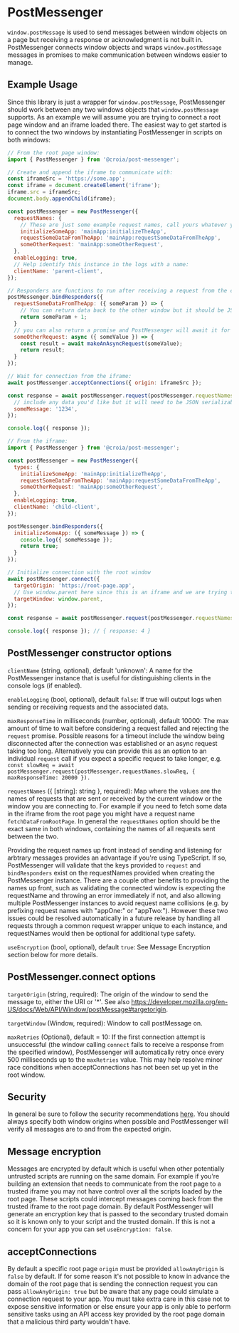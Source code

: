 # PostMessenger

`window.postMessage` is used to send messages between window objects on a page but receiving a response or acknowledgment is not built in. PostMessenger connects window objects and wraps `window.postMessage` messages in promises to make communication between windows easier to manage.

## Example Usage

Since this library is just a wrapper for `window.postMessage`, PostMessenger should work between any two windows objects that `window.postMessage` supports. As an example we will assume you are trying to connect a root page window and an iframe loaded there. The easiest way to get started is to connect the two windows by instantiating PostMessenger in scripts on both windows:

```javascript
// From the root page window:
import { PostMessenger } from '@croia/post-messenger';

// Create and append the iframe to communicate with:
const iframeSrc = 'https://some.app';
const iframe = document.createElement('iframe');
iframe.src = iframeSrc;
document.body.appendChild(iframe);

const postMessenger = new PostMessenger({
  requestNames: {
    // These are just some example request names, call yours whatever you'd like.
    initializeSomeApp: 'mainApp:initializeTheApp',
    requestSomeDataFromTheApp: 'mainApp:requestSomeDataFromTheApp',
    someOtherRequest: 'mainApp:someOtherRequest',
  },
  enableLogging: true,
  // Help identify this instance in the logs with a name:
  clientName: 'parent-client',
});

// Responders are functions to run after receiving a request from the connected window with a matching requestName key
postMessenger.bindResponders({
  requestSomeDataFromTheApp: ({ someParam }) => {
    // You can return data back to the other window but it should be JSON serializable
    return someParam + 1;
  }
  // you can also return a promise and PostMessenger will await it for you up to and return any errors to the other window
  someOtherRequest: async ({ someValue }) => {
    const result = await makeAnAsyncRequest(someValue);
    return result;
  }
});

// Wait for connection from the iframe:
await postMessenger.acceptConnections({ origin: iframeSrc });

const response = await postMessenger.request(postMessenger.requestNames.initializeSomeApp, {
  // include any data you'd like but it will need to be JSON serializable:
  someMessage: '1234',
});

console.log({ response });

// From the iframe:
import { PostMessenger } from '@croia/post-messenger';

const postMessenger = new PostMessenger({
  types: {
    initializeSomeApp: 'mainApp:initializeTheApp',
    requestSomeDataFromTheApp: 'mainApp:requestSomeDataFromTheApp',
    someOtherRequest: 'mainApp:someOtherRequest',
  },
  enableLogging: true,
  clientName: 'child-client',
});

postMessenger.bindResponders({
  initializeSomeApp: ({ someMessage }) => {
    console.log({ someMessage });
    return true;
  }
});

// Initialize connection with the root window
await postMessenger.connect({
  targetOrigin: 'https://root-page.app',
  // Use window.parent here since this is an iframe and we are trying to connect to the parent page:
  targetWindow: window.parent,
});

const response = await postMessenger.request(postMessenger.requestNames.requestSomeDataFromTheApp, 3);

console.log({ response }); // { response: 4 }
```

## PostMessenger constructor options
`clientName` (string, optional), default 'unknown': A name for the PostMessenger instance that is useful for distinguishing clients in the console logs (if enabled).

`enableLogging` (bool, optional), default `false`: If true will output logs when sending or receiving requests and the associated data.

`maxResponseTime` in milliseconds (number, optional), default 10000: The max amount of time to wait before considering a request failed and rejecting the `request` promise. Possible reasons for a timeout include the window being disconnected after the connection was established or an async request taking too long. Alternatively you can provide this as an option to an individual `request` call if you expect a specific request to take longer, e.g. `const slowReq = await postMessenger.request(postMessenger.requestNames.slowReq, { maxResponseTime: 20000 }).`

`requestNames` ({ [string]: string }, required): Map where the values are the names of requests that are sent or received by the current window or the window you are connecting to. For example if you need to fetch some data in the iframe from the root page you might have a request name `fetchDataFromRootPage`. In general the `requestNames` option should be the exact same in both windows, containing the names of all requests sent between the two.

Providing the request names up front instead of sending and listening for arbtrary messages provides an advantage if you're using TypeScript. If so, PostMessenger will validate that the keys provided to `request` and `bindResponders` exist on the requestNames provided when creating the PostMessenger instance. There are a couple other benefits to providing the names up front, such as validating the connected window is expecting the requestName and throwing an error immediately if not, and also allowing multiple PostMessenger instances to avoid request name collisions (e.g. by prefixing request names with "appOne:" or "appTwo:"). However these two issues could be resolved automatically in a future release by handling all requests through a common request wrapper unique to each instance, and requestNames would then be optional for additional type safety.

`useEncryption` (bool, optional), default `true`: See Message Encryption section below for more details.

## PostMessenger.connect options

`targetOrigin` (string, required): The origin of the window to send the message to, either the URI or '*'. See also https://developer.mozilla.org/en-US/docs/Web/API/Window/postMessage#targetorigin.

`targetWindow` (Window, required): Window to call postMessage on.

`maxRetries` (Optional), default = 10: If the first connection attempt is unsuccessful (the window calling `connect` fails to receive a response from the specified window), PostMessenger will automatically retry once every 500 milliseconds up to the `maxRetries` value. This may help resolve minor race conditions when acceptConnections has not been set up yet in the root window.

## Security

In general be sure to follow the security recommendations [here](https://developer.mozilla.org/en-US/docs/Web/API/Window/postMessage#security_concerns). You should always specify both window origins when possible and PostMessenger will verify all messages are to and from the expected origin.
 
## Message encryption
Messages are encrypted by default which is useful when other potentially untrusted scripts are running on the same domain. For example if you're building an extension that needs to communicate from the root page to a trusted iframe you may not have control over all the scripts loaded by the root page. These scripts could intercept messages coming back from the trusted iframe to the root page domain. By default PostMessenger will generate an encryption key that is passed to the secondary trusted domain so it is known only to your script and the trusted domain. If this is not a concern for your app you can set `useEncryption: false`.

## acceptConnections

By default a specific root page `origin` must be provided `allowAnyOrigin` is `false` by default. If for some reason it's not possible to know in advance the domain of the root page that is sending the connection request you can pass `allowAnyOrigin: true` but be aware that any page could simulate a connection request to your app. You must take extra care in this case not to expose sensitive information or else ensure your app is only able to perform sensitive tasks using an API access key provided by the root page domain that a malicious third party wouldn't have.
